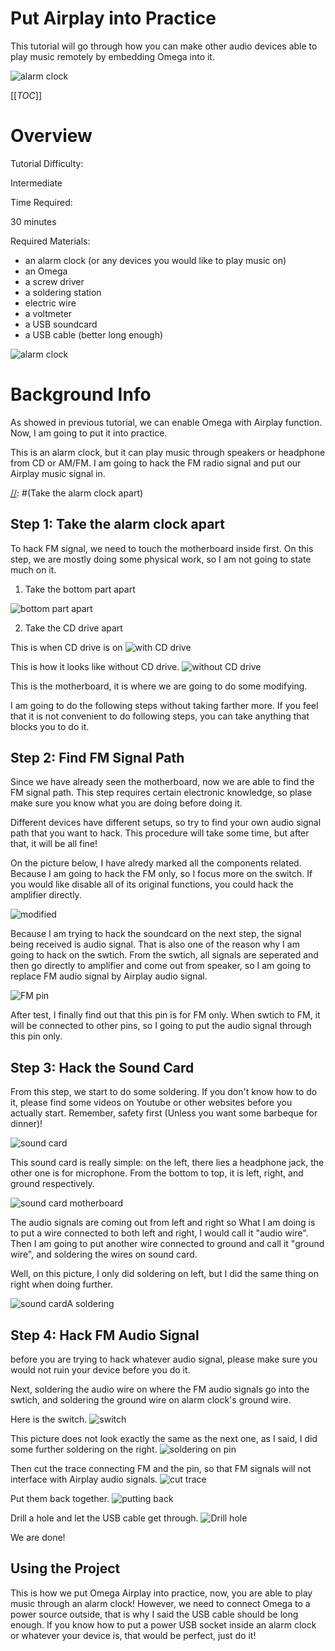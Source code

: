 # Put Airplay into Practice

This tutorial will go through how you can make other audio devices able to play music remotely by embedding Omega into it.

![alarm clock](http://i.imgur.com/F87YnmX.jpg) 


[[_TOC_]]

[//]: # (Overview)

# Overview 

Tutorial Difficulty:

Intermediate

Time Required:

30 minutes

Required Materials:
  * an alarm clock (or any devices you would like to play music on)
  * an Omega
  * a screw driver
  * a soldering station
  * electric wire
  * a voltmeter
  * a USB soundcard
  * a USB cable (better long enough)

 ![alarm clock](http://i.imgur.com/F87YnmX.jpg) 


# Background Info

As showed in previous tutorial, we can enable Omega with Airplay function. Now, I am going to put it into practice.

This is an alarm clock, but it can play music through speakers or headphone from CD or AM/FM. I am going to hack the FM radio signal and put our Airplay music signal in.


[//]: #(Take the alarm clock apart)

## Step 1: Take the alarm clock apart

To hack FM signal, we need to touch the motherboard inside first. On this step, we are mostly doing some physical work, so I am not going to state much on it.

1. Take the bottom part apart

![bottom part apart](http://i.imgur.com/asxZSZl.jpg)

2. Take the CD drive apart

This is when CD drive is on
![with CD drive](http://i.imgur.com/AA2UQMN.jpg)

This is how it looks like without CD drive.
![without CD drive](http://i.imgur.com/jUiy092.jpg)

This is the motherboard, it is where we are going to do some modifying. 

I am going to do the following steps without taking farther more. If you feel that it is not convenient to do following steps, you can take anything that blocks you to do it.

[//]: # (Find FM Signal Path)

## Step 2: Find FM Signal Path

Since we have already seen the motherboard, now we are able to find the FM signal path. This step requires certain electronic knowledge, so plase make sure you know what you are doing before doing it.

Different devices have different setups, so try to find your own audio signal path that you want to hack. This procedure will take some time, but after that, it will be all fine!

On the picture below, I have alredy marked all the components related. Because I am going to hack the FM only, so I focus more on the switch. If you would like disable all of its original functions, you could hack the amplifier directly.

![modified](http://i.imgur.com/vunAdbQ.jpg)

Because I am trying to hack the soundcard on the next step, the signal being received is audio signal. That is also one of the reason why I am going to hack on the swtich. From the swtich, all signals are seperated and then go directly to amplifier and come out from speaker, so I am going to replace FM audio signal by Airplay audio signal.

![FM pin](http://i.imgur.com/cc4olMw.jpg)


After test, I finally find out that this pin is for FM only. When swtich to FM, it will be connected to other pins, so I going to put the audio signal through this pin only.

[//]: # (Hack the Sound Card)

## Step 3: Hack the Sound Card

From this step, we start to do some soldering. If you don't know how to do it, please find some videos on Youtube or other websites before you actually start. Remember, safety first (Unless you want some barbeque for dinner)!

![sound card](http://i.imgur.com/vhdXwe8.jpg)


This sound card is really simple: on the left, there lies a headphone jack, the other one is for microphone. From the bottom to top, it is left, right, and ground respectively.

![sound card motherboard](http://i.imgur.com/WiphMYE.jpg)

The audio signals are coming out from left and right so What I am doing is to put a wire connected to both left and right, I would call it "audio wire". Then I am going to put another wire connected to ground and call it "ground wire", and soldering the wires on sound card.

Well, on this picture, I only did soldering on left, but I did the same thing on right when doing further. 

![sound cardA soldering](http://i.imgur.com/tjgjf1I.jpg)


[//]: # (Hack FM Signal)

## Step 4: Hack FM Audio Signal

before you are trying to hack whatever audio signal, please make sure you would not ruin your device before you do it.

Next, soldering the audio wire on where the FM audio signals go into the swtich, and soldering the ground wire on alarm clock's ground wire.

Here is the switch.
![switch](http://i.imgur.com/0Nx6xaq.jpg)

This picture does not look exactly the same as the next one, as I said, I did some further soldering on the right.
![soldering on pin](http://i.imgur.com/nbnDPAG.jpg)

Then cut the trace connecting FM and the pin, so that FM signals will not interface with Airplay audio signals.
![cut trace](http://i.imgur.com/iZHEhoI.jpg)

Put them back together.
![putting back](http://i.imgur.com/y9WWq4S.jpg)

Drill a hole and let the USB cable get through.
![Drill hole](http://i.imgur.com/UpCmHpq.jpg)

We are done!

[//]: # (Using the Project)

## Using the Project

This is how we put Omega Airplay into practice, now, you are able to play music through an alarm clock! However, we need to connect Omega to a power source outside, that is why I said the USB cable should be long enough. If you know how to put a power USB socket inside an alarm clock or whatever your device is, that would be perfect, just do it! 